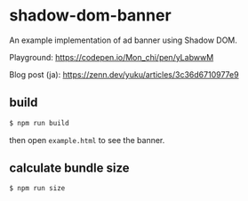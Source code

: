 # shadow-dom-banner

An example implementation of ad banner using Shadow DOM.

Playground: https://codepen.io/Mon_chi/pen/yLabwwM

Blog post (ja): https://zenn.dev/yuku/articles/3c36d6710977e9

## build

```bash
$ npm run build
```

then open `example.html` to see the banner.

## calculate bundle size

```bash
$ npm run size
```
